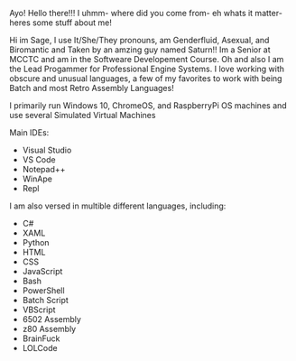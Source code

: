 Ayo! Hello there!!! I uhmm- where did you come from- eh whats it matter- heres some stuff about me!

Hi im Sage, I use It/She/They pronouns, am Genderfluid, Asexual, and Biromantic and Taken by an amzing guy named Saturn!! Im a Senior at MCCTC and am in the Softweare Developement Course. Oh and also I am the Lead Progammer for Professional Engine Systems. I love working with obscure and unusual languages, a few of my favorites to work with being Batch and most Retro Assembly Languages!

I primarily run Windows 10, ChromeOS, and RaspberryPi OS machines and use several Simulated Virtual Machines

Main IDEs:
- Visual Studio
- VS Code
- Notepad++
- WinApe
- Repl

I am also versed in multible different languages, including:
- C#
- XAML
- Python
- HTML
- CSS
- JavaScript
- Bash
- PowerShell
- Batch Script
- VBScript
- 6502 Assembly
- z80 Assembly
- BrainFuck
- LOLCode
